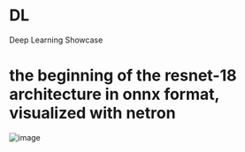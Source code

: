 # DL
Deep Learning Showcase


# the beginning of the resnet-18 architecture in onnx format, visualized with netron
![image](https://user-images.githubusercontent.com/14206643/150898776-35a604ca-f21d-47c7-9a21-1388f59291da.png)
